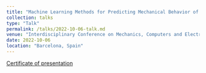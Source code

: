 ```yaml
---
title: "Machine Learning Methods for Predicting Mechanical Behavior of Aluminum Alloys"
collection: talks
type: "Talk"
permalink: /talks/2022-10-06-talk.md
venue: "Interdisciplinary Conference on Mechanics, Computers and Electrics (ICMECE)"
date: 2022-10-06
location: "Barcelona, Spain"
---
```


[Certificate of presentation](http://icmece.org/2022/programme2022_P.pdf)

